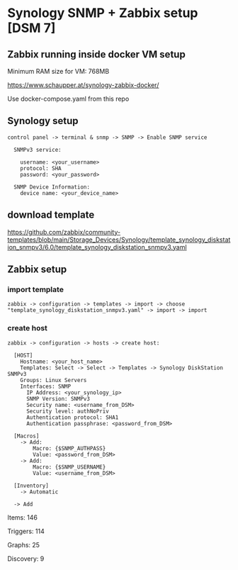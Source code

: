 # Synology SNMP + Zabbix setup [DSM 7]

## Zabbix running inside docker VM setup
Minimum RAM size for VM: 768MB

https://www.schaupper.at/synology-zabbix-docker/

Use docker-compose.yaml from this repo

## Synology setup
```
control panel -> terminal & snmp -> SNMP -> Enable SNMP service
```
```
  SNMPv3 service:
  
    username: <your_username>
    protocol: SHA
    password: <your_password>
        
  SNMP Device Information:
    device name: <your_device_name>
```
## download template
https://github.com/zabbix/community-templates/blob/main/Storage_Devices/Synology/template_synology_diskstation_snmpv3/6.0/template_synology_diskstation_snmpv3.yaml

## Zabbix setup
### import template
```
zabbix -> configuration -> templates -> import -> choose "template_synology_diskstation_snmpv3.yaml" -> import -> import
```
### create host
```
zabbix -> configuration -> hosts -> create host:

  [HOST]
    Hostname: <your_host_name>
    Templates: Select -> Select -> Templates -> Synology DiskStation SNMPv3
    Groups: Linux Servers
    Interfaces: SNMP
      IP Address: <your_synology_ip>
      SNMP Version: SNMPv3
      Security name: <username_from_DSM>
      Security level: authNoPriv
      Authentication protocol: SHA1
      Authentication passphrase: <password_from_DSM>
      
  [Macros]
    -> Add:
        Macro: {$SNMP_AUTHPASS}
        Value: <password_from_DSM>
    -> Add:
        Macro: {$SNMP_USERNAME}
        Value: <username_from_DSM>    
        
  [Inventory]
    -> Automatic

  -> Add
```

Items: 146

Triggers: 114

Graphs: 25

Discovery: 9
